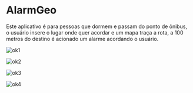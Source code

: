 # AlarmGeo

 Este aplicativo é para pessoas que dormem e passam do ponto de ônibus, o
 usuário insere o lugar onde quer acordar e um mapa traça a rota, a 100 metros do destino é
 acionado um alarme acordando o usuário.


![ok1](https://user-images.githubusercontent.com/55707579/76341760-40efb580-62dc-11ea-9c3d-908798385a13.png)

![ok2](https://user-images.githubusercontent.com/55707579/76341787-4816c380-62dc-11ea-8eaf-75920bd56dd7.png)

![ok3](https://user-images.githubusercontent.com/55707579/76341804-4d740e00-62dc-11ea-96a8-0790b6f4d815.png)

![ok4](https://user-images.githubusercontent.com/55707579/76341825-5238c200-62dc-11ea-9cdb-9381e7f7cb3b.png)


